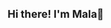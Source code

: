 ## Hi there! I'm Mala👋

<!--
**maladaerei/maladaerei** is a ✨ _special_ ✨ repository because its `README.md` (this file) appears on your GitHub profile.

I'm a Cyber Security student and aspiring Ethical Hacker who loves exploring security and web development. I enjoy building secure and user-friendly applications while learning new tech along the way. Check out my repos, and let’s create something awesome together! 
---

### Connect with me:

- [Instagram](https://www.instagram.com/maladaerei)
- [TikTok](https://www.tiktok.com/@maladaerei)


